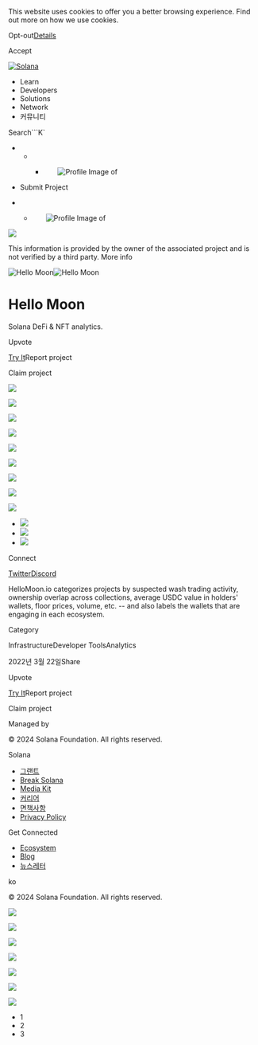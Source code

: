This website uses cookies to offer you a better browsing experience. Find out
more on how we use cookies.

Opt-out[Details](/ko/privacy-policy#collection-of-information)

Accept

[![Solana](/_next/static/media/logotype.e4df684f.svg)](/ko)

  * Learn
  * Developers
  * Solutions
  * Network
  * 커뮤니티

Search```K`

  *   *   * ![](data:image/svg+xml,%3csvg%20xmlns=%27http://www.w3.org/2000/svg%27%20version=%271.1%27%20width=%2728%27%20height=%2728%27/%3e)![Profile Image of ](/_next/static/media/ecosystem_user.7ebb52fa.svg)

  * Submit Project
  *   * ![](data:image/svg+xml,%3csvg%20xmlns=%27http://www.w3.org/2000/svg%27%20version=%271.1%27%20width=%2728%27%20height=%2728%27/%3e)![Profile Image of ](/_next/static/media/ecosystem_user.7ebb52fa.svg)

![](/_next/image?url=%2F_next%2Fstatic%2Fmedia%2Fhero.631479cd.png&w=3840&q=75)

This information is provided by the owner of the associated project and is not
verified by a third party. More info

![Hello
Moon](/_next/image?url=%2Fapi%2Fprojectimg%2Fcl11f3xcz249209l6j05gxqck%3Ftype%3DLOGO&w=3840&q=75)![Hello
Moon](/_next/image?url=%2Fapi%2Fprojectimg%2Fcl11f3xcz249209l6j05gxqck%3Ftype%3DLOGO&w=3840&q=75)

# Hello Moon

Solana DeFi & NFT analytics.

Upvote

[Try It](https://www.hellomoon.io/)Report project

Claim project

![](/api/projectimg/cl11f3xcz249209l6j05gxqck?type=IMG&number=0)

![](/api/projectimg/cl11f3xcz249209l6j05gxqck?type=IMG&number=1)

![](/api/projectimg/cl11f3xcz249209l6j05gxqck?type=IMG&number=2)

![](/api/projectimg/cl11f3xcz249209l6j05gxqck?type=IMG&number=0)

![](/api/projectimg/cl11f3xcz249209l6j05gxqck?type=IMG&number=1)

![](/api/projectimg/cl11f3xcz249209l6j05gxqck?type=IMG&number=2)

![](/api/projectimg/cl11f3xcz249209l6j05gxqck?type=IMG&number=0)

![](/api/projectimg/cl11f3xcz249209l6j05gxqck?type=IMG&number=1)

![](/api/projectimg/cl11f3xcz249209l6j05gxqck?type=IMG&number=2)

  * ![](/_next/image?url=%2Fapi%2Fprojectimg%2Fcl11f3xcz249209l6j05gxqck%3Ftype%3DIMG%26number%3D0&w=3840&q=75)
  * ![](/_next/image?url=%2Fapi%2Fprojectimg%2Fcl11f3xcz249209l6j05gxqck%3Ftype%3DIMG%26number%3D1&w=3840&q=75)
  * ![](/_next/image?url=%2Fapi%2Fprojectimg%2Fcl11f3xcz249209l6j05gxqck%3Ftype%3DIMG%26number%3D2&w=3840&q=75)

Connect

[Twitter](https://twitter.com/HelloMoon_io)[Discord](https://discord.gg/FM6muCy4AB)

HelloMoon.io categorizes projects by suspected wash trading activity,
ownership overlap across collections, average USDC value in holders' wallets,
floor prices, volume, etc. -- and also labels the wallets that are engaging in
each ecosystem.

Category

InfrastructureDeveloper ToolsAnalytics

2022년 3월 22일Share

Upvote

[Try It](https://www.hellomoon.io/)Report project

Claim project

Managed by

[](/ko)

[](/youtube)[](/twitter)[](/discord)[](/reddit)[](/github)[](/telegram)

© 2024 Solana Foundation. All rights reserved.

Solana

  * [그랜트](https://solana.org/grants)
  * [Break Solana](https://break.solana.com/)
  * [Media Kit](/ko/branding)
  * [커리어](https://jobs.solana.com/)
  * [면책사항](/ko/tos)
  * [Privacy Policy](/ko/privacy-policy)

Get Connected

  * [Ecosystem](/ko/ecosystem)
  * [Blog](/ko/news)
  * [뉴스레터](/ko/newsletter)

ko

© 2024 Solana Foundation. All rights reserved.

![](/api/projectimg/cl11f3xcz249209l6j05gxqck?type=IMG&number=2)

![](/api/projectimg/cl11f3xcz249209l6j05gxqck?type=IMG&number=0)

![](/api/projectimg/cl11f3xcz249209l6j05gxqck?type=IMG&number=1)

![](/api/projectimg/cl11f3xcz249209l6j05gxqck?type=IMG&number=2)

![](/api/projectimg/cl11f3xcz249209l6j05gxqck?type=IMG&number=0)

![](/api/projectimg/cl11f3xcz249209l6j05gxqck?type=IMG&number=1)

![](/api/projectimg/cl11f3xcz249209l6j05gxqck?type=IMG&number=2)

  * 1
  * 2
  * 3

